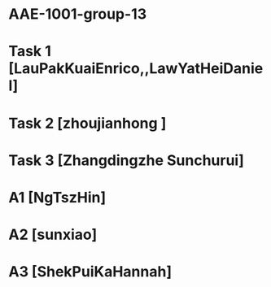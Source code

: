 # AAE-1001-group-13
# Task 1 [LauPakKuaiEnrico,,LawYatHeiDaniel]
# Task 2 [zhoujianhong ]
# Task 3 [Zhangdingzhe Sunchurui]
# A1 [NgTszHin]
# A2 [sunxiao]
# A3 [ShekPuiKaHannah]